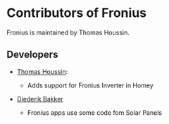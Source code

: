 Contributors of Fronius
===========================
Fronius is maintained by Thomas Houssin.

Developers
----------
* [Thomas Houssin](https://github.com/ThomasHoussin):
   * Adds support for Fronius Inverter in Homey

* [Diederik Bakker](https://github.com/DiedB)
   * Fronius apps use some code fom Solar Panels 